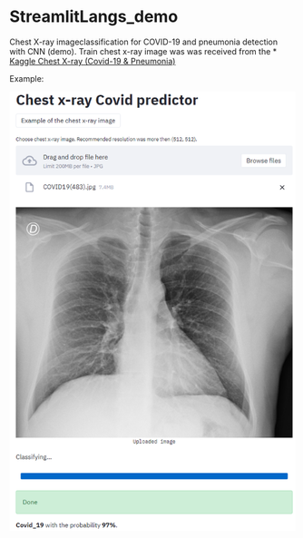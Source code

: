 # StreamlitLangs_demo
Chest X-ray imageclassification for COVID-19 and pneumonia detection with CNN (demo).
Train chest x-ray image was was received from the * [Kaggle Chest X-ray (Covid-19 & Pneumonia)](https://www.kaggle.com/prashant268/chest-xray-covid19-pneumonia)

Example:

![](demo_example.PNG)
